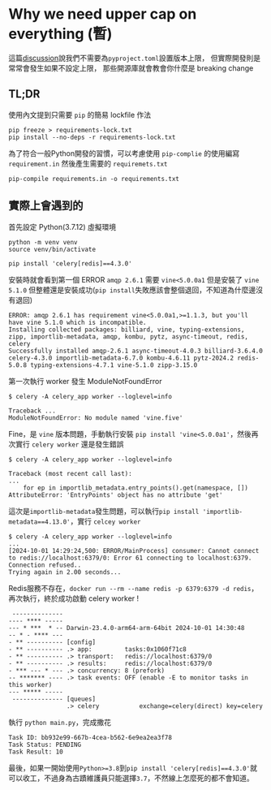 # Why we need upper cap on everything (暫)

這篇[discussion](https://iscinumpy.dev/post/bound-version-constraints/#pinning-the-python-version-is-special)說我們不需要為`pyproject.toml`設置版本上限，
但實際開發則是常常會發生如果不設定上限，
那些開源庫就會教會你什麼是 breaking change

## TL;DR

使用內文提到只需要 `pip` 的簡易 lockfile 作法
```shell
pip freeze > requirements-lock.txt
pip install --no-deps -r requirements-lock.txt
```
為了符合一般Python開發的習慣，可以考慮使用 `pip-complie` 的使用編寫 `requirement.in` 然後產生需要的 `requiremets.txt`  
```
pip-compile requirements.in -o requirements.txt
```

## 實際上會遇到的

首先設定 Python(3.7.12) 虛擬環境
```shell
python -m venv venv
source venv/bin/activate

pip install 'celery[redis]==4.3.0'
```
安裝時就會看到第一個 ERROR `amqp 2.6.1` 需要 `vine<5.0.0a1` 但是安裝了 `vine 5.1.0` 但整體還是安裝成功(`pip install`失敗應該會整個退回，不知道為什麼邊沒有退回)
```shell
ERROR: amqp 2.6.1 has requirement vine<5.0.0a1,>=1.1.3, but you'll have vine 5.1.0 which is incompatible.
Installing collected packages: billiard, vine, typing-extensions, zipp, importlib-metadata, amqp, kombu, pytz, async-timeout, redis, celery
Successfully installed amqp-2.6.1 async-timeout-4.0.3 billiard-3.6.4.0 celery-4.3.0 importlib-metadata-6.7.0 kombu-4.6.11 pytz-2024.2 redis-5.0.8 typing-extensions-4.7.1 vine-5.1.0 zipp-3.15.0
```
第一次執行 worker 發生 ModuleNotFoundError
```shell
$ celery -A celery_app worker --loglevel=info

Traceback ...
ModuleNotFoundError: No module named 'vine.five'
```
Fine，是 `vine` 版本問題，手動執行安裝 `pip install 'vine<5.0.0a1'`，然後再次實行 `celery worker` 還是發生錯誤
```shell
$ celery -A celery_app worker --loglevel=info

Traceback (most recent call last):
...
    for ep in importlib_metadata.entry_points().get(namespace, [])
AttributeError: 'EntryPoints' object has no attribute 'get'
```
這次是`importlib-metadata`發生問題，可以執行`pip install 'importlib-metadata==4.13.0'`，實行 `celcey worker`
```shell
$ celery -A celery_app worker --loglevel=info
...
[2024-10-01 14:29:24,500: ERROR/MainProcess] consumer: Cannot connect to redis://localhost:6379/0: Error 61 connecting to localhost:6379. Connection refused..
Trying again in 2.00 seconds...
```
Redis服務不存在，`docker run --rm --name redis -p 6379:6379 -d redis`，再次執行，終於成功啟動 celery worker !
```shell
 --------------
---- **** -----
--- * ***  * -- Darwin-23.4.0-arm64-arm-64bit 2024-10-01 14:30:48
-- * - **** ---
- ** ---------- [config]
- ** ---------- .> app:         tasks:0x1060f71c8
- ** ---------- .> transport:   redis://localhost:6379/0
- ** ---------- .> results:     redis://localhost:6379/0
- *** --- * --- .> concurrency: 8 (prefork)
-- ******* ---- .> task events: OFF (enable -E to monitor tasks in this worker)
--- ***** -----
 -------------- [queues]
                .> celery           exchange=celery(direct) key=celery
```
執行 `python main.py`，完成撒花
```
Task ID: bb932e99-667b-4cea-b562-6e9ea2ea3f78
Task Status: PENDING
Task Result: 10
```
最後，如果一開始使用`Python>=3.8`到`pip install 'celery[redis]==4.3.0'`就可以收工，不過身為古蹟維護員只能選擇`3.7`，不然線上怎麼死的都不會知道。
